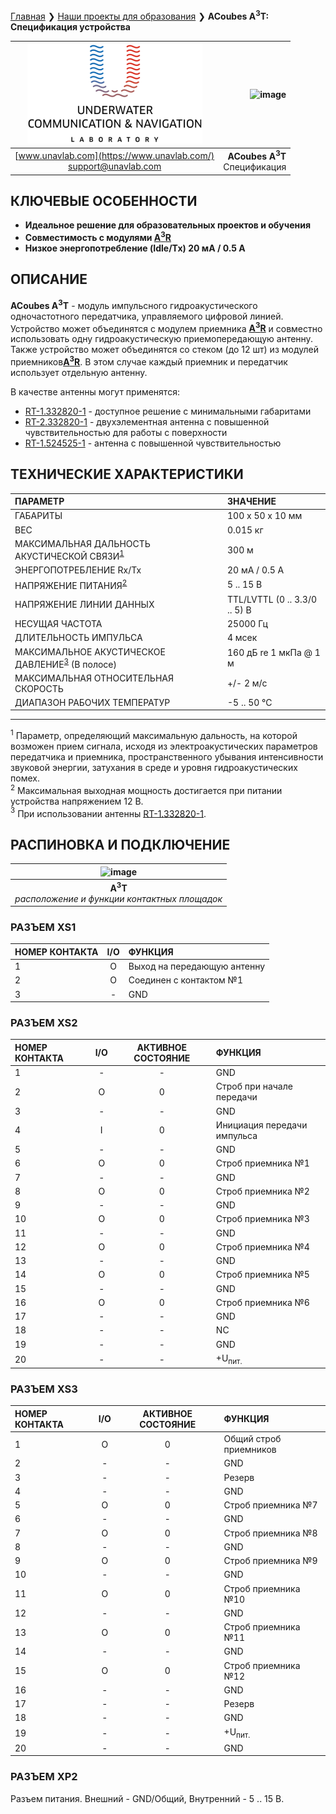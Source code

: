 [Главная](/README_RU) ❯ [Наши проекты для образования](/educational_projects_ru) ❯ **ACoubes A<sup>3</sup>T: Спецификация устройства**

<div style="page-break-after: always;"></div>

| ![logo](/documentation/sm_logo.png) | ![image](https://github.com/user-attachments/assets/8c524cae-93f6-450d-a30b-7fd8835d5bb5) |
| :---: | ---: |
| [www.unavlab.com](https://www.unavlab.com/) <br/> [support@unavlab.com](mailto:support@unavlab.com) | **ACoubes A<sup>3</sup>T** <br/> Спецификация |


## КЛЮЧЕВЫЕ ОСОБЕННОСТИ

* **Идеальное решение для образовательных проектов и обучения**
* **Совместимость с модулями [A<sup>3</sup>R](A3R_Datasheet_ru.md)**
* **Низкое энергопотребление (Idle/Tx) 20 мА / 0.5 А**

## ОПИСАНИЕ

**ACoubes A<sup>3</sup>T** - модуль импульсного гидроакустического одночастотного передатчика, управляемого цифровой линией.
Устройство может объединятся с модулем приемника [**A<sup>3</sup>R**](A3R_Datasheet_ru.md) и совместно использовать одну гидроакустическую приемопередающую антенну.
Также устройство может объединятся со стеком (до 12 шт) из модулей приемников[**A<sup>3</sup>R**](A3R_Datasheet_ru.md). В этом случае каждый приемник и передатчик использует отдельную антенну.

В качестве антенны могут применятся:
- [RT-1.332820-1](https://docs.unavlab.com/documentation/RU/Transducers/RT_1_332820_1_Specification_ru.html) - доступное решение с минимальными габаритами
- [RT-2.332820-1](https://docs.unavlab.com/documentation/RU/Transducers/RT_2_332820_1_Specification_ru.html) - двухэлементная антенна с повышенной чувствительностью для работы с поверхности
- [RT-1.524525-1](https://docs.unavlab.com/documentation/RU/Transducers/RT-1.524525-1_specification_ru.html) - антенна с повышенной чувствительностью

<div style="page-break-after: always;"></div>

## ТЕХНИЧЕСКИЕ ХАРАКТЕРИСТИКИ

| ПАРАМЕТР | ЗНАЧЕНИЕ |
| :--- | :--- |
| ГАБАРИТЫ | 100 x 50 х 10  мм |
| ВЕС | 0.015 кг |
| МАКСИМАЛЬНАЯ ДАЛЬНОСТЬ АКУСТИЧЕСКОЙ СВЯЗИ<sup>[1](#footnote1)</sup> | 300 м |
| ЭНЕРГОПОТРЕБЛЕНИЕ Rx/Tx | 20 мА / 0.5 А |
| НАПРЯЖЕНИЕ ПИТАНИЯ<sup>[2](#footnote2)</sup> | 5 .. 15 В |
| НАПРЯЖЕНИЕ ЛИНИИ ДАННЫХ | TTL/LVTTL (0 .. 3.3/0 .. 5) В |
| НЕСУЩАЯ ЧАСТОТА | 25000 Гц |
| ДЛИТЕЛЬНОСТЬ ИМПУЛЬСА | 4 мсек |
| МАКСИМАЛЬНОЕ АКУСТИЧЕСКОЕ ДАВЛЕНИЕ<sup>[3](#footnote3)</sup> (В полосе) | 160 дБ re 1 мкПа @ 1 м |
| МАКСИМАЛЬНАЯ ОТНОСИТЕЛЬНАЯ СКОРОСТЬ | +/- 2 м/с |
| ДИАПАЗОН РАБОЧИХ ТЕМПЕРАТУР | -5 .. 50 °C |

________________
<a name="footnote1"><sup>1</sup></a> Параметр, определяющий максимальную дальность, на которой возможен прием сигнала, исходя из электроакустических параметров передатчика и приемника, пространственного убывания интенсивности звуковой энергии, затухания в среде и уровня гидроакустических помех.  
<a name="footnote2"><sup>2</sup></a> Максимальная выходная мощность достигается при питании устройства напряжением 12 В.  
<a name="footnote3"><sup>3</sup></a> При использовании антенны [RT-1.332820-1](https://docs.unavlab.com/documentation/RU/Transducers/RT_1_332820_1_Specification_ru.html).  

<div style="page-break-after: always;"></div>

## РАСПИНОВКА И ПОДКЛЮЧЕНИЕ

| ![image](https://github.com/user-attachments/assets/3dd5a976-9bb8-47c7-9afb-61cfa50476d4) |
| :---: |
| **A<sup>3</sup>T** <br/> *расположение и функции контактных площадок* |


### РАЗЪЕМ XS1

| НОМЕР КОНТАКТА | I/O   | ФУНКЦИЯ |
| :---           | :---: | :--- |
| 1              | O     | Выход на передающую антенну  |
| 2              | O     | Соединен с контактом №1 |
| 3              | -     | GND |

### РАЗЪЕМ XS2

| НОМЕР КОНТАКТА | I/O   | АКТИВНОЕ СОСТОЯНИЕ | ФУНКЦИЯ |
| :---           | :---: | :---:              | :--- |
| 1              | -     | -                  | GND |
| 2              | O     | 0                  | Строб при начале передачи |
| 3              | -     | -                  | GND |
| 4              | I     | 0                  | Инициация передачи импульса |
| 5              | -     | -                  | GND |
| 6              | O     | 0                  | Строб приемника №1 |
| 7              | -     | -                  | GND |
| 8              | O     | 0                  | Строб приемника №2 |
| 9              | -     | -                  | GND |
| 10             | O     | 0                  | Строб приемника №3 |
| 11             | -     | -                  | GND |
| 12             | O     | 0                  | Строб приемника №4 |
| 13             | -     | -                  | GND |
| 14             | O     | 0                  | Строб приемника №5 |
| 15             | -     | -                  | GND |
| 16             | O     | 0                  | Строб приемника №6 |
| 17             | -     | -                  | GND |
| 18             | -     | -                  | NC |
| 19             | -     | -                  | GND |
| 20             | -     | -                  | +U<sub>пит.</sub> |

### РАЗЪЕМ XS3

| НОМЕР КОНТАКТА | I/O   | АКТИВНОЕ СОСТОЯНИЕ | ФУНКЦИЯ |
| :---           | :---: | :---:              | :--- |
| 1              | O     | 0                  | Общий строб приемников |
| 2              | -     | -                  | GND |
| 3              | -     | -                  | Резерв |
| 4              | -     | -                  | GND |
| 5              | O     | 0                  | Строб приемника №7 |
| 6              | -     | -                  | GND |
| 7              | O     | 0                  | Строб приемника №8 |
| 8              | -     | -                  | GND |
| 9              | O     | 0                  | Строб приемника №9 |
| 10             | -     | -                  | GND |
| 11             | O     | 0                  | Строб приемника №10 |
| 12             | -     | -                  | GND |
| 13             | O     | 0                  | Строб приемника №11 |
| 14             | -     | -                  | GND |
| 15             | O     | 0                  | Строб приемника №12 |
| 16             | -     | -                  | GND |
| 17             | -     | -                  | Резерв |
| 18             | -     | -                  | GND |
| 19             | -     | -                  | +U<sub>пит.</sub> |
| 20             | -     | -                  | GND |

### РАЗЪЕМ XP2

Разъем питания. Внешний - GND/Общий, Внутренний - 5 .. 15 В.

<div style="page-break-after: always;"></div>
